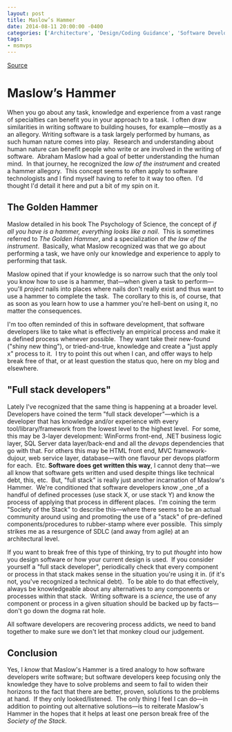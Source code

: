 ```yaml
---
layout: post
title: Maslow’s Hammer
date: 2014-08-11 20:00:00 -0400
categories: ['Architecture', 'Design/Coding Guidance', 'Software Development', 'Software Development Guidance', 'Software Development Practices', 'Tips']
tags:
- msmvps
---
```

[Source](http://pr-blog.azurewebsites.net/2014/08/12/maslows-hammer/ "Permalink to Maslow’s Hammer")

# Maslow’s Hammer

When you go about any task, knowledge and experience from a vast range of specialties can benefit you in your approach to a task.  I often draw similarities in writing software to building houses, for example—mostly as a an allegory. Writing software is a task largely performed by humans, as such human nature comes into play.  Research and understanding about human nature can benefit people who write or are involved in the writing of software.  Abraham Maslow had a goal of better understanding the human mind.  In that journey, he recognized the _law of the instrument_ and created a hammer allegory.  This concept seems to often apply to software technologists and I find myself having to refer to it way too often.  I'd thought I'd detail it here and put a bit of my spin on it.

## The Golden Hammer

Maslow detailed in his book The Psychology of Science, the concept of _if all you have is a hammer, everything looks like a nail_.  This is sometimes referred to _The Golden Hammer_, and a specialization of _the law of the instrument_.  Basically, what Maslow recognized was that we go about performing a task, we have only our knowledge and experience to apply to performing that task.

Maslow opined that if your knowledge is so narrow such that the only tool you know how to use is a hammer, that—when given a task to perform—you'll _project_ nails into places where nails don't really exist and thus want to use a hammer to complete the task.  The corollary to this is, of course, that as soon as you learn how to use a hammer you're hell-bent on using it, no matter the consequences.

I'm too often reminded of this in software development, that software developers like to take what is effectively an empirical process and make it a defined process whenever possible.  They want take their new-found ("shiny new thing"), or tried-and-true, knowledge and create a "just apply x" process to it.  I try to point this out when I can, and offer ways to help break free of that, or at least question the status quo, here on my blog and elsewhere.

## "Full stack developers"

Lately I've recognized that the same thing is happening at a broader level.  Developers have coined the term "full stack developer"—which is a developer that has knowledge and/or experience with every tool/library/framework from the lowest level to the highest level.  For some, this may be 3-layer development: WinForms front-end, .NET business logic layer, SQL Server data layer/back-end and all the _devops_ dependencies that go with that. For others this may be HTML front end, MVC framework-dujour, web service layer, database—with one flavour per devops platform for each.  Etc. **Software does get written this way**, I cannot deny that—we all know that software gets written and used despite things like technical debt, this, etc.  But, "full stack" is really just another incarnation of Maslow's Hammer.  We're conditioned that software developers know _one _of a handful of defined processes (use stack X, or use stack Y) and know the process of applying that process in different places.  I'm coining the term "Society of the Stack" to describe this—where there seems to be an actual community around using and promoting the use of a "stack" of pre-defined components/procedures to rubber-stamp where ever possible.  This simply strikes me as a resurgence of SDLC (and away from agile) at an architectural level.

If you want to break free of this type of thinking, try to put _thought_ into how you design software or how your current design is used.  If you consider yourself a "full stack developer", periodically check that every component or process in that stack makes sense in the situation you're using it in. (if it's not, you've recognized a technical debt).  To be able to do that effectively, always be knowledgeable about any alternatives to any components or processes within that stack.  Writing software is a _science_, the use of any component or process in a given situation should be backed up by facts—don't go down the dogma rat hole.

All software developers are recovering process addicts, we need to band together to make sure we don't let that monkey cloud our judgement.

## Conclusion

Yes, I _know_ that Maslow's Hammer is a tired analogy to how software developers write software; but software developers keep focusing only the knowledge they have to solve problems and seem to fail to widen their horizons to the fact that there are better, proven, solutions to the problems at hand.  If they only looked/listened.  The only thing I feel I can do—in addition to pointing out alternative solutions—is to reiterate Maslow's Hammer in the hopes that it helps at least one person break free of the _Society of the Stack_.

